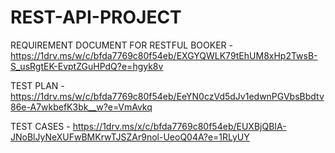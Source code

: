 # REST-API-PROJECT
REQUIREMENT DOCUMENT FOR RESTFUL BOOKER -
https://1drv.ms/w/c/bfda7769c80f54eb/EXGYQWLK79tEhUM8xHp2TwsB-S_usRgtEK-EvptZGuHPdQ?e=hgyk8v

TEST PLAN -
https://1drv.ms/w/c/bfda7769c80f54eb/EeYN0czVd5dJv1edwnPGVbsBbdtv86e-A7wkbefK3bk__w?e=VmAvkq

TEST CASES -
https://1drv.ms/x/c/bfda7769c80f54eb/EUXBjQBIA-JNoBlJyNeXUFwBMKrwTJSZAr9nol-UeoQ04A?e=1RLyUY
